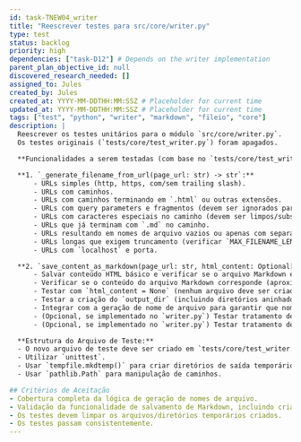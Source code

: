 ```yaml
---
id: task-TNEW04_writer
title: "Reescrever testes para src/core/writer.py"
type: test
status: backlog
priority: high
dependencies: ["task-D12"] # Depends on the writer implementation
parent_plan_objective_id: null
discovered_research_needed: []
assigned_to: Jules
created_by: Jules
created_at: YYYY-MM-DDTHH:MM:SSZ # Placeholder for current time
updated_at: YYYY-MM-DDTHH:MM:SSZ # Placeholder for current time
tags: ["test", "python", "writer", "markdown", "fileio", "core"]
description: |
  Reescrever os testes unitários para o módulo `src/core/writer.py`.
  Os testes originais (`tests/core/test_writer.py`) foram apagados.

  **Funcionalidades a serem testadas (com base no `tests/core/test_writer.py` original e `task-D12`):**

  **1. `_generate_filename_from_url(page_url: str) -> str`:**
      - URLs simples (http, https, com/sem trailing slash).
      - URLs com caminhos.
      - URLs com caminhos terminando em `.html` ou outras extensões.
      - URLs com query parameters e fragmentos (devem ser ignorados para o nome do arquivo).
      - URLs com caracteres especiais no caminho (devem ser limpos/substituídos).
      - URLs que já terminam com `.md` no caminho.
      - URLs resultando em nomes de arquivo vazios ou apenas com separadores (deve usar "index.md").
      - URLs longas que exigem truncamento (verificar `MAX_FILENAME_LENGTH`).
      - URLs com `localhost` e porta.

  **2. `save_content_as_markdown(page_url: str, html_content: Optional[str], output_dir: str) -> Optional[str]`:**
      - Salvar conteúdo HTML básico e verificar se o arquivo Markdown é criado com o nome esperado.
      - Verificar se o conteúdo do arquivo Markdown corresponde (aproximadamente) ao HTML convertido (considerar variações do `html2text`).
      - Testar com `html_content = None` (nenhum arquivo deve ser criado, deve retornar `None`).
      - Testar a criação do `output_dir` (incluindo diretórios aninhados) se não existir.
      - Integrar com a geração de nome de arquivo para garantir que nomes complexos sejam tratados corretamente.
      - (Opcional, se implementado no `writer.py`) Testar tratamento de erros de conversão do `html2text`.
      - (Opcional, se implementado no `writer.py`) Testar tratamento de erros de I/O durante a escrita do arquivo.

  **Estrutura do Arquivo de Teste:**
  - O novo arquivo de teste deve ser criado em `tests/core/test_writer.py`.
  - Utilizar `unittest`.
  - Usar `tempfile.mkdtemp()` para criar diretórios de saída temporários e `shutil.rmtree()` para limpeza em `setUp` e `tearDown`.
  - Usar `pathlib.Path` para manipulação de caminhos.

## Critérios de Aceitação
- Cobertura completa da lógica de geração de nomes de arquivo.
- Validação da funcionalidade de salvamento de Markdown, incluindo criação de diretório.
- Os testes devem limpar os arquivos/diretórios temporários criados.
- Os testes passam consistentemente.
---
```


